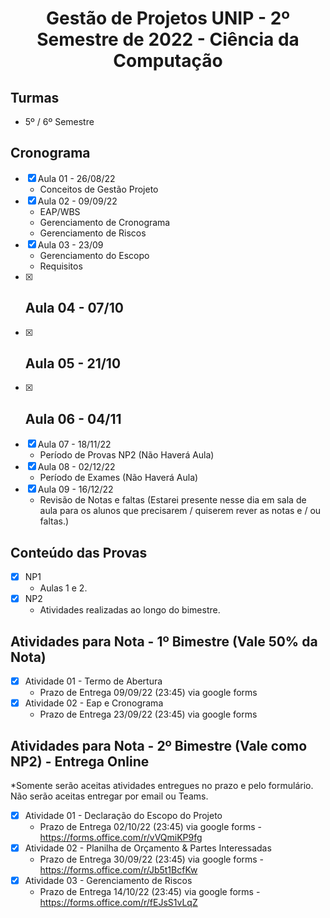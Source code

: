 <h1 align="center">
    Gestão de Projetos UNIP - 2º Semestre de 2022 - Ciência da Computação
</h1>


## Turmas
- 5º / 6º Semestre

## Cronograma

- [x]  Aula 01 - 26/08/22
    - Conceitos de Gestão Projeto
- [x]  Aula 02 - 09/09/22
    - EAP/WBS
    - Gerenciamento de Cronograma
    - Gerenciamento de Riscos
- [x]  Aula 03 - 23/09
    - Gerenciamento do Escopo
    - Requisitos
- [x]  Aula 04 - 07/10
    - 
- [x]  Aula 05 - 21/10
    - 
- [x]  Aula 06 - 04/11 
    - 
- [x]  Aula 07 - 18/11/22
    - Período de Provas NP2 (Não Haverá Aula)
- [x] Aula 08 - 02/12/22
    - Período de Exames (Não Haverá Aula)
- [x]  Aula 09 - 16/12/22
    - Revisão de Notas e faltas (Estarei presente nesse dia em sala de aula para os alunos que precisarem / quiserem rever as notas e / ou faltas.)
    
## Conteúdo das Provas
- [x]  NP1
    - Aulas 1 e 2.  
- [x]  NP2
    - Atividades realizadas ao longo do bimestre.

## Atividades para Nota - 1º Bimestre (Vale 50% da Nota)
- [x]  Atividade 01 - Termo de Abertura 
    - Prazo de Entrega 09/09/22 (23:45) via google forms
- [x]  Atividade 02 - Eap e Cronograma 
    - Prazo de Entrega 23/09/22 (23:45) via google forms
    
## Atividades para Nota - 2º Bimestre (Vale como NP2) - Entrega Online

*Somente serão aceitas atividades entregues no prazo e pelo formulário. Não serão aceitas entregar por email ou Teams.

- [x]  Atividade 01 - Declaração do Escopo do Projeto
    - Prazo de Entrega 02/10/22 (23:45) via google forms - https://forms.office.com/r/vVQmiKP9fg
- [x]  Atividade 02 - Planilha de Orçamento & Partes Interessadas
    - Prazo de Entrega 30/09/22 (23:45) via google forms - https://forms.office.com/r/Jb5t1BcfKw
- [x]  Atividade 03 - Gerenciamento de Riscos
    - Prazo de Entrega 14/10/22 (23:45) via google forms - https://forms.office.com/r/fEJsS1vLqZ
